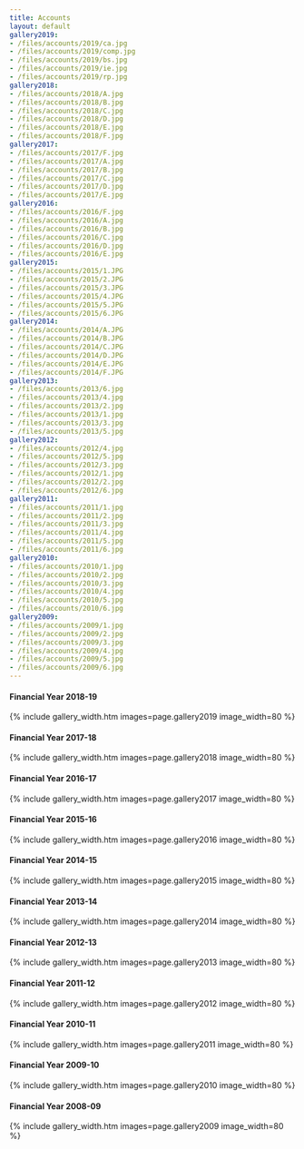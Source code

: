 ```yaml
---
title: Accounts
layout: default
gallery2019:
- /files/accounts/2019/ca.jpg
- /files/accounts/2019/comp.jpg
- /files/accounts/2019/bs.jpg
- /files/accounts/2019/ie.jpg
- /files/accounts/2019/rp.jpg
gallery2018:
- /files/accounts/2018/A.jpg
- /files/accounts/2018/B.jpg
- /files/accounts/2018/C.jpg
- /files/accounts/2018/D.jpg
- /files/accounts/2018/E.jpg
- /files/accounts/2018/F.jpg
gallery2017:
- /files/accounts/2017/F.jpg
- /files/accounts/2017/A.jpg
- /files/accounts/2017/B.jpg
- /files/accounts/2017/C.jpg
- /files/accounts/2017/D.jpg
- /files/accounts/2017/E.jpg
gallery2016:
- /files/accounts/2016/F.jpg
- /files/accounts/2016/A.jpg
- /files/accounts/2016/B.jpg
- /files/accounts/2016/C.jpg
- /files/accounts/2016/D.jpg
- /files/accounts/2016/E.jpg
gallery2015:
- /files/accounts/2015/1.JPG
- /files/accounts/2015/2.JPG
- /files/accounts/2015/3.JPG
- /files/accounts/2015/4.JPG
- /files/accounts/2015/5.JPG
- /files/accounts/2015/6.JPG
gallery2014:
- /files/accounts/2014/A.JPG
- /files/accounts/2014/B.JPG
- /files/accounts/2014/C.JPG
- /files/accounts/2014/D.JPG
- /files/accounts/2014/E.JPG
- /files/accounts/2014/F.JPG
gallery2013:
- /files/accounts/2013/6.jpg
- /files/accounts/2013/4.jpg
- /files/accounts/2013/2.jpg
- /files/accounts/2013/1.jpg
- /files/accounts/2013/3.jpg
- /files/accounts/2013/5.jpg
gallery2012:
- /files/accounts/2012/4.jpg
- /files/accounts/2012/5.jpg
- /files/accounts/2012/3.jpg
- /files/accounts/2012/1.jpg
- /files/accounts/2012/2.jpg
- /files/accounts/2012/6.jpg
gallery2011:
- /files/accounts/2011/1.jpg
- /files/accounts/2011/2.jpg
- /files/accounts/2011/3.jpg
- /files/accounts/2011/4.jpg
- /files/accounts/2011/5.jpg
- /files/accounts/2011/6.jpg
gallery2010:
- /files/accounts/2010/1.jpg
- /files/accounts/2010/2.jpg
- /files/accounts/2010/3.jpg
- /files/accounts/2010/4.jpg
- /files/accounts/2010/5.jpg
- /files/accounts/2010/6.jpg
gallery2009:
- /files/accounts/2009/1.jpg
- /files/accounts/2009/2.jpg
- /files/accounts/2009/3.jpg
- /files/accounts/2009/4.jpg
- /files/accounts/2009/5.jpg
- /files/accounts/2009/6.jpg
---
```


#### Financial Year 2018-19
{% include gallery_width.htm images=page.gallery2019 image_width=80 %}

#### Financial Year 2017-18
{% include gallery_width.htm images=page.gallery2018 image_width=80 %}

#### Financial Year 2016-17
{% include gallery_width.htm images=page.gallery2017 image_width=80 %}

#### Financial Year 2015-16
{% include gallery_width.htm images=page.gallery2016 image_width=80 %}

#### Financial Year 2014-15
{% include gallery_width.htm images=page.gallery2015 image_width=80 %}

#### Financial Year 2013-14
{% include gallery_width.htm images=page.gallery2014 image_width=80 %}

#### Financial Year 2012-13
{% include gallery_width.htm images=page.gallery2013 image_width=80 %}

#### Financial Year 2011-12
{% include gallery_width.htm images=page.gallery2012 image_width=80 %}

#### Financial Year 2010-11
{% include gallery_width.htm images=page.gallery2011 image_width=80 %}

#### Financial Year 2009-10
{% include gallery_width.htm images=page.gallery2010 image_width=80 %}

#### Financial Year 2008-09
{% include gallery_width.htm images=page.gallery2009 image_width=80 %}
